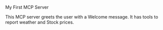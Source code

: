 My First MCP Server


This MCP server greets the user with a Welcome message. It has tools to report weather and Stock prices.
